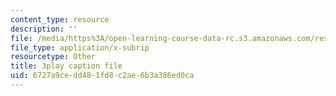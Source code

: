 ```yaml
---
content_type: resource
description: ''
file: /media/https%3A/open-learning-course-data-rc.s3.amazonaws.com/res-10-s95-physics-of-covid-19-transmission-fall-2020/6727a9cedd481fd8c2ae6b3a386ed0ca_F0sz463hx3U.srt
file_type: application/x-subrip
resourcetype: Other
title: 3play caption file
uid: 6727a9ce-dd48-1fd8-c2ae-6b3a386ed0ca
---
```


